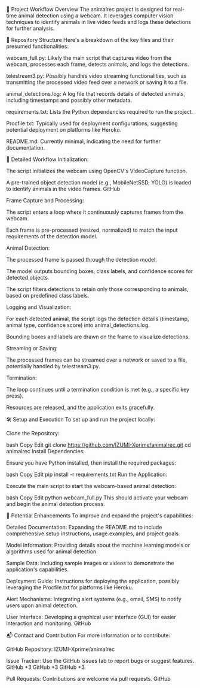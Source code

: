 
🧠 Project Workflow Overview
The animalrec project is designed for real-time animal detection using a webcam. It leverages computer vision techniques to identify animals in live video feeds and logs these detections for further analysis.

📂 Repository Structure
Here's a breakdown of the key files and their presumed functionalities:

webcam_full.py: Likely the main script that captures video from the webcam, processes each frame, detects animals, and logs the detections.

telestream3.py: Possibly handles video streaming functionalities, such as transmitting the processed video feed over a network or saving it to a file.

animal_detections.log: A log file that records details of detected animals, including timestamps and possibly other metadata.

requirements.txt: Lists the Python dependencies required to run the project.

Procfile.txt: Typically used for deployment configurations, suggesting potential deployment on platforms like Heroku.

README.md: Currently minimal, indicating the need for further documentation.

🔄 Detailed Workflow
Initialization:

The script initializes the webcam using OpenCV's VideoCapture function.

A pre-trained object detection model (e.g., MobileNetSSD, YOLO) is loaded to identify animals in the video frames.
GitHub

Frame Capture and Processing:

The script enters a loop where it continuously captures frames from the webcam.

Each frame is pre-processed (resized, normalized) to match the input requirements of the detection model.

Animal Detection:

The processed frame is passed through the detection model.

The model outputs bounding boxes, class labels, and confidence scores for detected objects.

The script filters detections to retain only those corresponding to animals, based on predefined class labels.

Logging and Visualization:

For each detected animal, the script logs the detection details (timestamp, animal type, confidence score) into animal_detections.log.

Bounding boxes and labels are drawn on the frame to visualize detections.

Streaming or Saving:

The processed frames can be streamed over a network or saved to a file, potentially handled by telestream3.py.

Termination:

The loop continues until a termination condition is met (e.g., a specific key press).

Resources are released, and the application exits gracefully.

🛠️ Setup and Execution
To set up and run the project locally:

Clone the Repository:

bash
Copy
Edit
git clone https://github.com/IZUMI-Xprime/animalrec.git
cd animalrec
Install Dependencies:

Ensure you have Python installed, then install the required packages:

bash
Copy
Edit
pip install -r requirements.txt
Run the Application:

Execute the main script to start the webcam-based animal detection:

bash
Copy
Edit
python webcam_full.py
This should activate your webcam and begin the animal detection process.

🚀 Potential Enhancements
To improve and expand the project's capabilities:

Detailed Documentation: Expanding the README.md to include comprehensive setup instructions, usage examples, and project goals.

Model Information: Providing details about the machine learning models or algorithms used for animal detection.

Sample Data: Including sample images or videos to demonstrate the application's capabilities.

Deployment Guide: Instructions for deploying the application, possibly leveraging the Procfile.txt for platforms like Heroku.

Alert Mechanisms: Integrating alert systems (e.g., email, SMS) to notify users upon animal detection.

User Interface: Developing a graphical user interface (GUI) for easier interaction and monitoring.
GitHub

📬 Contact and Contribution
For more information or to contribute:

GitHub Repository: IZUMI-Xprime/animalrec

Issue Tracker: Use the GitHub Issues tab to report bugs or suggest features.
GitHub
+3
GitHub
+3
GitHub
+3

Pull Requests: Contributions are welcome via pull requests.
GitHub

